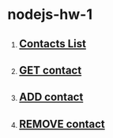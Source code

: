 # nodejs-hw-1

1. ## [Contacts List](https://monosnap.com/file/aqzn5ASDqs3SPjuU186Z9jIg6HJlUI)

2. ## [GET contact](https://monosnap.com/file/KkVQ5WhUo6Zrblb7LnRZJrStPuIs1B)

3. ## [ADD contact](https://monosnap.com/file/86VfT5RejgmYaizUtehYSZm2ANUYPs)

4. ## [REMOVE contact](https://monosnap.com/file/MzPfP4XBJ2ilYg4lwXcxib4TJVhtpP)
